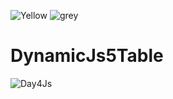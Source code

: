 ![Yellow](https://github.com/Mohamadmahgoub910/DynamicJs5Table/assets/77107638/2dda1a81-947c-4277-a3b3-988d27304408)
![grey](https://github.com/Mohamadmahgoub910/DynamicJs5Table/assets/77107638/96020d71-3042-4bca-b8db-2964e2b7e9f6)
# DynamicJs5Table
![Day4Js](https://github.com/Mohamadmahgoub910/DynamicJs5Table/assets/77107638/57335154-052d-424f-a6e7-c46dbcd14c66)

